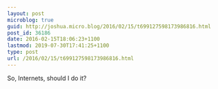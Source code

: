 ```yaml
---
layout: post
microblog: true
guid: http://joshua.micro.blog/2016/02/15/t699127598173986816.html
post_id: 36186
date: 2016-02-15T18:06:23+1100
lastmod: 2019-07-30T17:41:25+1100
type: post
url: /2016/02/15/t699127598173986816.html
---
```

So, Internets, should I do it?

